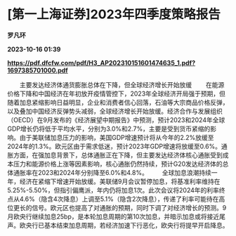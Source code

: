 # [第一上海证券]2023年四季度策略报告
**罗凡环**

**2023-10-16 01:39**

**https://pdf.dfcfw.com/pdf/H3_AP202310151601474635_1.pdf?1697385701000.pdf**

　　主要发达经济体通货膨胀总体在下降，但全球经济增长开始放缓 　　在能源价格下降和中国经济在年初放开疫情管控下，2023年全球经济开局强于预期，但随着加息紧缩影响日益明显，企业和消费者信心回落，石油等大宗商品价格反弹，以及叠加中国经济反弹势头减弱，全球经济增长开始放缓。经济合作与发展组织（OECD）在9月发布的《经济展望中期报告》中预测，预计2023和2024年全球GDP增长仍将低于平均水平，分别为3.0%和2.7%，主要是受到货币紧缩的影响。由于美联储加息压力的影响，美国GDP增速预计将从今年的2.2%放缓至2024年的1.3%。欧元区由于需求低迷，预计2023年GDP增速将放缓至0.6%。通胀方面，在强加息背景下，总体通胀正在下降，但主要发达经济体核心通胀受到成本压力和能源价格上涨等因素影响，核心通胀仍然持续，预计G20发达经济体的总体通胀率在2023和2024年分别降至6.0%和4.8%。 　　全球加息浪潮持续一年，经济在紧缩下增速开始放缓。美联储9月会议暂停加息，将基准利率维持在5.25%-5.50%，但指引偏鹰派，年内仍将加息1次。此次会议将2024年的利率终点从4.6%（隐含4次降息）上调至5.1%（隐含2次降息），传递了利率可能待在高位更长的信号。欧元区也提高了对通胀的预期，同时下调了对经济增长的预测。9月欧央行继续加息25bp，是本轮加息周期的第10次加息，并暗示加息或将接近尾声。欧央行已基本结束加息周期，若经济加速下行恶化，欧央行将提早开启降息。